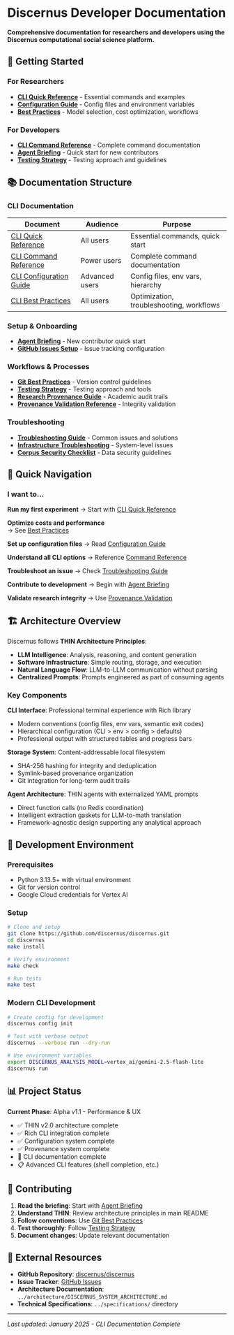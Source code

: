 # Discernus Developer Documentation

**Comprehensive documentation for researchers and developers using the Discernus computational social science platform.**

## 🚀 Getting Started

### For Researchers
- **[CLI Quick Reference](CLI_QUICK_REFERENCE.md)** - Essential commands and examples
- **[Configuration Guide](CLI_CONFIGURATION_GUIDE.md)** - Config files and environment variables
- **[Best Practices](CLI_BEST_PRACTICES.md)** - Model selection, cost optimization, workflows

### For Developers
- **[CLI Command Reference](CLI_COMMAND_REFERENCE.md)** - Complete command documentation
- **[Agent Briefing](setup/AGENT_BRIEFING.md)** - Quick start for new contributors
- **[Testing Strategy](workflows/TESTING_STRATEGY.md)** - Testing approach and guidelines

## 📚 Documentation Structure

### CLI Documentation
| Document | Audience | Purpose |
|----------|----------|---------|
| [CLI Quick Reference](CLI_QUICK_REFERENCE.md) | All users | Essential commands, quick start |
| [CLI Command Reference](CLI_COMMAND_REFERENCE.md) | Power users | Complete command documentation |
| [CLI Configuration Guide](CLI_CONFIGURATION_GUIDE.md) | Advanced users | Config files, env vars, hierarchy |
| [CLI Best Practices](CLI_BEST_PRACTICES.md) | All users | Optimization, troubleshooting, workflows |

### Setup & Onboarding
- **[Agent Briefing](setup/AGENT_BRIEFING.md)** - New contributor quick start
- **[GitHub Issues Setup](setup/GITHUB_ISSUES_SETUP.md)** - Issue tracking configuration

### Workflows & Processes
- **[Git Best Practices](workflows/GIT_BEST_PRACTICES.md)** - Version control guidelines
- **[Testing Strategy](workflows/TESTING_STRATEGY.md)** - Testing approach and tools
- **[Research Provenance Guide](workflows/RESEARCH_PROVENANCE_GUIDE.md)** - Academic audit trails
- **[Provenance Validation Reference](workflows/PROVENANCE_VALIDATION_REFERENCE.md)** - Integrity validation

### Troubleshooting
- **[Troubleshooting Guide](troubleshooting/TROUBLESHOOTING_GUIDE.md)** - Common issues and solutions
- **[Infrastructure Troubleshooting](troubleshooting/INFRASTRUCTURE_TROUBLESHOOTING.md)** - System-level issues
- **[Corpus Security Checklist](troubleshooting/CORPUS_SECURITY_CHECKLIST.md)** - Data security guidelines

## 🎯 Quick Navigation

### I want to...

**Run my first experiment**
→ Start with [CLI Quick Reference](CLI_QUICK_REFERENCE.md)

**Optimize costs and performance**  
→ See [Best Practices](CLI_BEST_PRACTICES.md)

**Set up configuration files**
→ Read [Configuration Guide](CLI_CONFIGURATION_GUIDE.md)

**Understand all CLI options**
→ Reference [Command Reference](CLI_COMMAND_REFERENCE.md)

**Troubleshoot an issue**
→ Check [Troubleshooting Guide](troubleshooting/TROUBLESHOOTING_GUIDE.md)

**Contribute to development**
→ Begin with [Agent Briefing](setup/AGENT_BRIEFING.md)

**Validate research integrity**
→ Use [Provenance Validation](workflows/PROVENANCE_VALIDATION_REFERENCE.md)

## 🏗️ Architecture Overview

Discernus follows **THIN Architecture Principles**:

- **LLM Intelligence**: Analysis, reasoning, and content generation
- **Software Infrastructure**: Simple routing, storage, and execution
- **Natural Language Flow**: LLM-to-LLM communication without parsing
- **Centralized Prompts**: Prompts engineered as part of consuming agents

### Key Components

**CLI Interface**: Professional terminal experience with Rich library
- Modern conventions (config files, env vars, semantic exit codes)
- Hierarchical configuration (CLI > env > config > defaults)
- Professional output with structured tables and progress bars

**Storage System**: Content-addressable local filesystem
- SHA-256 hashing for integrity and deduplication
- Symlink-based provenance organization
- Git integration for long-term audit trails

**Agent Architecture**: THIN agents with externalized YAML prompts
- Direct function calls (no Redis coordination)
- Intelligent extraction gaskets for LLM-to-math translation
- Framework-agnostic design supporting any analytical approach

## 🔧 Development Environment

### Prerequisites
- Python 3.13.5+ with virtual environment
- Git for version control
- Google Cloud credentials for Vertex AI

### Setup
```bash
# Clone and setup
git clone https://github.com/discernus/discernus.git
cd discernus
make install

# Verify environment
make check

# Run tests
make test
```

### Modern CLI Development
```bash
# Create config for development
discernus config init

# Test with verbose output
discernus --verbose run --dry-run

# Use environment variables
export DISCERNUS_ANALYSIS_MODEL=vertex_ai/gemini-2.5-flash-lite
discernus run
```

## 📊 Project Status

**Current Phase**: Alpha v1.1 - Performance & UX
- ✅ THIN v2.0 architecture complete
- ✅ Rich CLI integration complete  
- ✅ Configuration system complete
- ✅ Provenance system complete
- 🔄 CLI documentation complete
- 📋 Advanced CLI features (shell completion, etc.)

## 🤝 Contributing

1. **Read the briefing**: Start with [Agent Briefing](setup/AGENT_BRIEFING.md)
2. **Understand THIN**: Review architecture principles in main README
3. **Follow conventions**: Use [Git Best Practices](workflows/GIT_BEST_PRACTICES.md)
4. **Test thoroughly**: Follow [Testing Strategy](workflows/TESTING_STRATEGY.md)
5. **Document changes**: Update relevant documentation

## 🔗 External Resources

- **GitHub Repository**: [discernus/discernus](https://github.com/discernus/discernus)
- **Issue Tracker**: [GitHub Issues](https://github.com/discernus/discernus/issues)
- **Architecture Documentation**: `../architecture/DISCERNUS_SYSTEM_ARCHITECTURE.md`
- **Technical Specifications**: `../specifications/` directory

---

*Last updated: January 2025 - CLI Documentation Complete*